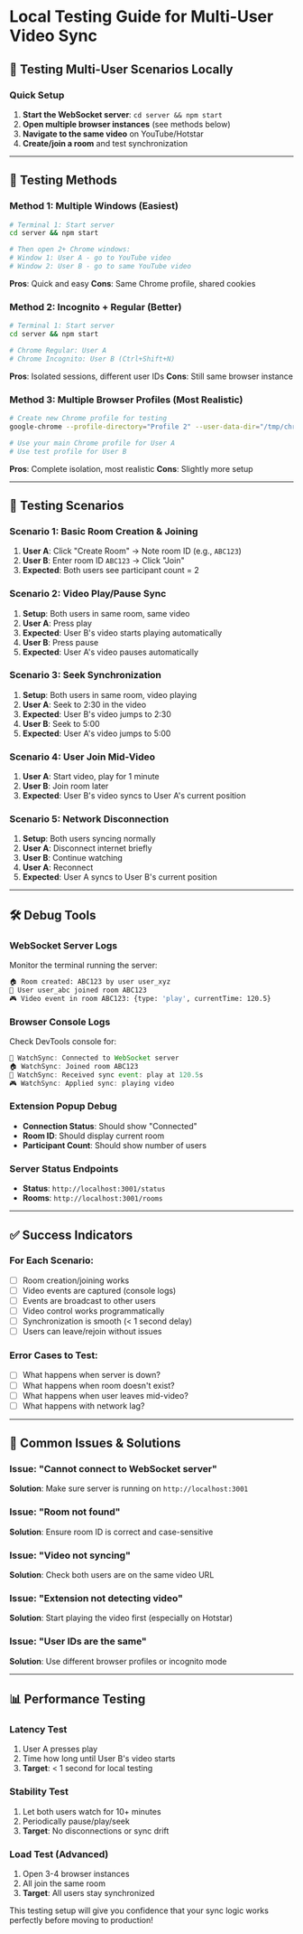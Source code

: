 # Local Testing Guide for Multi-User Video Sync

## 🎯 Testing Multi-User Scenarios Locally

### Quick Setup
1. **Start the WebSocket server**: `cd server && npm start`
2. **Open multiple browser instances** (see methods below)
3. **Navigate to the same video** on YouTube/Hotstar
4. **Create/join a room** and test synchronization

---

## 🧪 Testing Methods

### **Method 1: Multiple Windows (Easiest)**
```bash
# Terminal 1: Start server
cd server && npm start

# Then open 2+ Chrome windows:
# Window 1: User A - go to YouTube video
# Window 2: User B - go to same YouTube video
```

**Pros**: Quick and easy
**Cons**: Same Chrome profile, shared cookies

### **Method 2: Incognito + Regular (Better)**
```bash
# Terminal 1: Start server
cd server && npm start

# Chrome Regular: User A 
# Chrome Incognito: User B (Ctrl+Shift+N)
```

**Pros**: Isolated sessions, different user IDs
**Cons**: Still same browser instance

### **Method 3: Multiple Browser Profiles (Most Realistic)**
```bash
# Create new Chrome profile for testing
google-chrome --profile-directory="Profile 2" --user-data-dir="/tmp/chrome-test"

# Use your main Chrome profile for User A
# Use test profile for User B
```

**Pros**: Complete isolation, most realistic
**Cons**: Slightly more setup

---

## 🧪 Testing Scenarios

### **Scenario 1: Basic Room Creation & Joining**
1. **User A**: Click "Create Room" → Note room ID (e.g., `ABC123`)
2. **User B**: Enter room ID `ABC123` → Click "Join"
3. **Expected**: Both users see participant count = 2

### **Scenario 2: Video Play/Pause Sync**
1. **Setup**: Both users in same room, same video
2. **User A**: Press play
3. **Expected**: User B's video starts playing automatically
4. **User B**: Press pause
5. **Expected**: User A's video pauses automatically

### **Scenario 3: Seek Synchronization**
1. **Setup**: Both users in same room, video playing
2. **User A**: Seek to 2:30 in the video
3. **Expected**: User B's video jumps to 2:30
4. **User B**: Seek to 5:00
5. **Expected**: User A's video jumps to 5:00

### **Scenario 4: User Join Mid-Video**
1. **User A**: Start video, play for 1 minute
2. **User B**: Join room later
3. **Expected**: User B's video syncs to User A's current position

### **Scenario 5: Network Disconnection**
1. **Setup**: Both users syncing normally
2. **User A**: Disconnect internet briefly
3. **User B**: Continue watching
4. **User A**: Reconnect
5. **Expected**: User A syncs to User B's current position

---

## 🛠️ Debug Tools

### **WebSocket Server Logs**
Monitor the terminal running the server:
```bash
🏠 Room created: ABC123 by user user_xyz
👤 User user_abc joined room ABC123
🎮 Video event in room ABC123: {type: 'play', currentTime: 120.5}
```

### **Browser Console Logs**
Check DevTools console for:
```javascript
🔌 WatchSync: Connected to WebSocket server
🏠 WatchSync: Joined room ABC123
📡 WatchSync: Received sync event: play at 120.5s
🎮 WatchSync: Applied sync: playing video
```

### **Extension Popup Debug**
- **Connection Status**: Should show "Connected"
- **Room ID**: Should display current room
- **Participant Count**: Should show number of users

### **Server Status Endpoints**
- **Status**: `http://localhost:3001/status`
- **Rooms**: `http://localhost:3001/rooms`

---

## ✅ Success Indicators

### **For Each Scenario:**
- [ ] Room creation/joining works
- [ ] Video events are captured (console logs)
- [ ] Events are broadcast to other users
- [ ] Video control works programmatically
- [ ] Synchronization is smooth (< 1 second delay)
- [ ] Users can leave/rejoin without issues

### **Error Cases to Test:**
- [ ] What happens when server is down?
- [ ] What happens when room doesn't exist?
- [ ] What happens when user leaves mid-video?
- [ ] What happens with network lag?

---

## 🚨 Common Issues & Solutions

### **Issue**: "Cannot connect to WebSocket server"
**Solution**: Make sure server is running on `http://localhost:3001`

### **Issue**: "Room not found"
**Solution**: Ensure room ID is correct and case-sensitive

### **Issue**: "Video not syncing"
**Solution**: Check both users are on the same video URL

### **Issue**: "Extension not detecting video"
**Solution**: Start playing the video first (especially on Hotstar)

### **Issue**: "User IDs are the same"
**Solution**: Use different browser profiles or incognito mode

---

## 📊 Performance Testing

### **Latency Test**
1. User A presses play
2. Time how long until User B's video starts
3. **Target**: < 1 second for local testing

### **Stability Test**
1. Let both users watch for 10+ minutes
2. Periodically pause/play/seek
3. **Target**: No disconnections or sync drift

### **Load Test** (Advanced)
1. Open 3-4 browser instances
2. All join the same room
3. **Target**: All users stay synchronized

This testing setup will give you confidence that your sync logic works perfectly before moving to production!